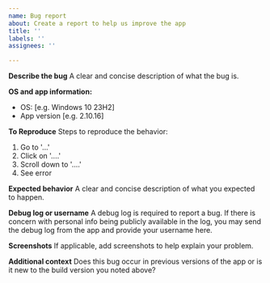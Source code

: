```yaml
---
name: Bug report
about: Create a report to help us improve the app
title: ''
labels: ''
assignees: ''

---
```


**Describe the bug**
A clear and concise description of what the bug is.

**OS and app information:**
 - OS: [e.g. Windows 10 23H2]
 - App version [e.g. 2.10.16]

**To Reproduce**
Steps to reproduce the behavior:
1. Go to '...'
2. Click on '....'
3. Scroll down to '....'
4. See error

**Expected behavior**
A clear and concise description of what you expected to happen.

**Debug log or username**
A debug log is required to report a bug.  If there is concern with personal info being publicly available in the log, you may send the debug log from the app and provide your username here.

**Screenshots**
If applicable, add screenshots to help explain your problem.

**Additional context**
Does this bug occur in previous versions of the app or is it new to the build version you noted above?
